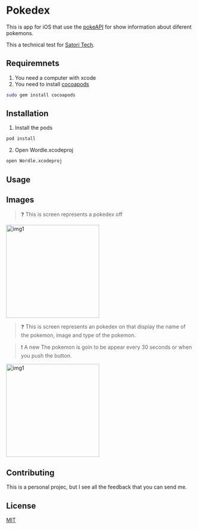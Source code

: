 # Pokedex

This is app for iOS that use the [pokeAPI](pokeapi.co) for show information about diferent pokemons.

This a technical test for [Satori Tech](https://satoritech.com.mx).

## Requiremnets

1. You need a computer with xcode 
2. You need to install [cocoapods](https://cocoapods.org)


```bash
sudo gem install cocoapods
```

## Installation

1. Install the pods

```bash
pod install 
```

2. Open Wordle.xcodeproj

```bash
open Wordle.xcodeproj
```

## Usage 
## Images
> ❓ This is screen represents a pokedex off
<p float="left">
<img src="https://lh3.googleusercontent.com/drive-viewer/AJc5JmSpg7E-3j4ctzFNLu2tZdER2AvN7pkPpMQpTo2jE09RyOIgSROPr_YmTkSQcqfA25ySTlj_eVk=w2880-h1592" alt="img1" width="250" style =/> 
</p>

> ❓ This is screen represents an pokedex on that display the name of the pokemon, image and type of the pokemon.

> ❗️ A new The pokemon is goin to be appear every 30 seconds or when you push the button.
<p float="left">
<img src="https://lh3.googleusercontent.com/drive-viewer/AJc5JmQGbz0xdAFk55OzPI-2kcCBfNnPnEj1Eg3U_S9HSnU7046RND6vSqNMSgl8R_W-Acp2TQ7z3Ok=w2880-h1592" alt="img1" width="250" style =/> 
</p>

## Contributing
This is a personal projec, but I see all the feedback that you can send me.

## License
[MIT](https://choosealicense.com/licenses/mit/)
